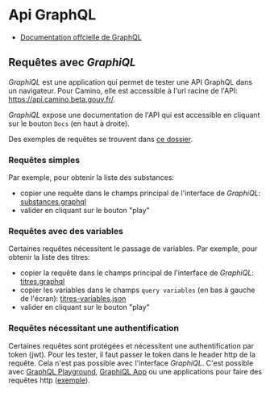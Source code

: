 # Api GraphQL

- [Documentation offcielle de GraphQL](https://graphql.org/)

## Requêtes avec _GraphiQL_

_GraphiQL_ est une application qui permet de tester une API GraphQL dans un navigateur. Pour Camino, elle est accessible à l'url racine de l'API: https://api.camino.beta.gouv.fr/.

_GraphiQL_ expose une documentation de l'API qui est accessible en cliquant sur le bouton `Docs` (en haut à droite).

Des exemples de requêtes se trouvent dans [ce dossier](https://github.com/MTES-MCT/camino-api/blob/master/manual/api/queries/).

### Requêtes simples

Par exemple, pour obtenir la liste des substances:

- copier une requête dans le champs principal de l'interface de _GraphiQL_: [substances.graphql](https://github.com/MTES-MCT/camino-api/blob/master/manual/api/queries/substances.graphql)
- valider en cliquant sur le bouton "play"

### Requêtes avec des variables

Certaines requêtes nécessitent le passage de variables. Par exemple, pour obtenir la liste des titres:

- copier la requête dans le champs principal de l'interface de _GraphiQL_: [titres.graphql](https://github.com/MTES-MCT/camino-api/blob/master/manual/api/queries/titres.graphql)
- copier les variables dans le champs `query variables` (en bas à gauche de l'écran): [titres-variables.json](https://github.com/MTES-MCT/camino-api/blob/master/manual/api/queries/titres-variables.json)
- valider en cliquant sur le bouton "play"

### Requêtes nécessitant une authentification

Certaines requêtes sont protégées et nécessitent une authentification par token (jwt). Pour les tester, il faut passer le token dans le header http de la requête. Cela n'est pas possible avec l'interface _GraphiQL_. C'est possible avec [GraphQL Playground](https://github.com/prisma/graphql-playground), [GraphiQL App](https://github.com/skevy/graphiql-app) ou une applications pour faire des requêtes http ([exemple](https://github.com/MTES-MCT/camino-api/blob/master/manual/api/test.http)).
